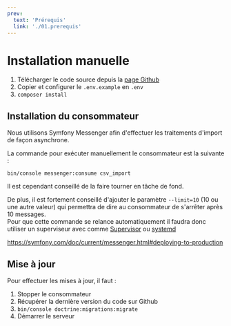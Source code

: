 ```yaml
---
prev:
  text: 'Prérequis'
  link: './01.prerequis'
---
```

# Installation manuelle
1. Télécharger le code source depuis la [page Github](https://github.com/froozeify/narvik-back)
2. Copier et configurer le `.env.example` en `.env`
3. `composer install`

## Installation du consommateur
Nous utilisons Symfony Messenger afin d'effectuer les traitements d'import de façon asynchrone.

La commande pour exécuter manuellement le consommateur est la suivante :

```shell
bin/console messenger:consume csv_import
```

Il est cependant conseillé de la faire tourner en tâche de fond.

De plus, il est fortement conseillé d'ajouter le paramètre `--limit=10` (10 ou une autre valeur) qui permettra de dire au consommateur de s'arrêter après 10 messages.\
Pour que cette commande se relance automatiquement il faudra donc utiliser un superviseur avec comme [Supervisor](https://symfony.com/doc/current/messenger.html#messenger-supervisor) ou [systemd](https://symfony.com/doc/current/messenger.html#systemd-configuration)

https://symfony.com/doc/current/messenger.html#deploying-to-production

## Mise à jour

Pour effectuer les mises à jour, il faut :

1. Stopper le consommateur
2. Récupérer la dernière version du code sur Github
3. `bin/console doctrine:migrations:migrate`
4. Démarrer le serveur

